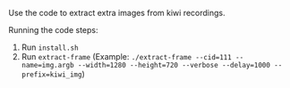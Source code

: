 Use the code to extract extra images from kiwi recordings.

Running the code steps:
1. Run ```install.sh```
2. Run ```extract-frame``` (Example: ```./extract-frame --cid=111 --name=img.argb --width=1280 --height=720 --verbose --delay=1000 --prefix=kiwi_img```)

